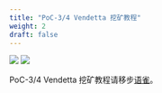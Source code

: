 ```yaml
---
title: "PoC-3/4 Vendetta 挖矿教程"
weight: 2
draft: false
---
```


[![](https://img.shields.io/discord/697726436211163147?label=Phala%20Discord)](https://discord.gg/zzhfUjU) [![](https://img.shields.io/badge/Join-Telegram-blue)](https://t.me/phalaminer)

PoC-3/4 Vendetta 挖矿教程请移步<a href="https://www.yuque.com/books/share/da4b715a-83cd-43cb-b556-3cf891ec0164?# 《Phala Network Wiki》">语雀</a>。
